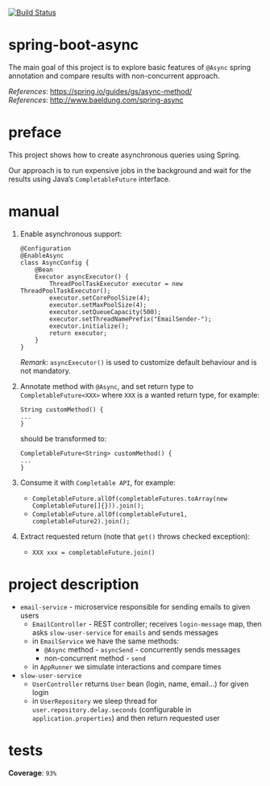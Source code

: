 [![Build Status](https://travis-ci.com/mtumilowicz/spring-boot-async.svg?branch=master)](https://travis-ci.com/mtumilowicz/spring-boot-async)

# spring-boot-async
The main goal of this project is to explore basic features of `@Async` 
spring annotation and compare results with non-concurrent approach.

_References_: https://spring.io/guides/gs/async-method/  
_References_: http://www.baeldung.com/spring-async

# preface
This project shows how to create asynchronous queries using Spring.

Our approach is to run expensive jobs in the background and wait 
for the results using Java’s `CompletableFuture` interface.

# manual
1. Enable asynchronous support:
    ```
    @Configuration
    @EnableAsync
    class AsyncConfig {
        @Bean
        Executor asyncExecutor() {
            ThreadPoolTaskExecutor executor = new ThreadPoolTaskExecutor();
            executor.setCorePoolSize(4);
            executor.setMaxPoolSize(4);
            executor.setQueueCapacity(500);
            executor.setThreadNamePrefix("EmailSender-");
            executor.initialize();
            return executor;
        }
    }
    ```
    _Remark_: `asyncExecutor()` is used to customize default behaviour
    and is not mandatory.
1. Annotate method with `@Async`, and set return type to `CompletableFuture<XXX>`
    where `XXX` is a wanted return type, for example:
    ```
    String customMethod() {
    ...
    }
    ```
    should be transformed to:
    ```
    CompletableFuture<String> customMethod() {
    ...
    }    
    ```
1. Consume it with `Completable API`, for example:
    * `CompletableFuture.allOf(completableFutures.toArray(new CompletableFuture[]{})).join();`
    * `CompletableFuture.allOf(completableFuture1, completableFuture2).join();`

1. Extract requested return (note that `get()` throws checked exception):
    * `XXX xxx = completableFuture.join()`

# project description
* `email-service` - microservice responsible for sending emails to given
    users
    * `EmailController` - REST controller; receives `login-message` map,
    then asks `slow-user-service` for `emails` and sends messages
    * in `EmailService` we have the same methods:
        * `@Async` method - `asyncSend` - concurrently sends messages
        * non-concurrent method - `send`
    * in `AppRunner` we simulate interactions and compare times
* `slow-user-service`
    * `UserController` returns `User` bean (login, name, email...)
    for given login
    * in `UserRepository` we sleep thread for `user.repository.delay.seconds`
    (configurable in `application.properties`) and then return requested user

# tests
**Coverage**: `93%`